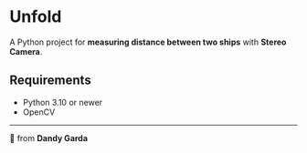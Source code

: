 # Unfold
A Python project for **measuring distance between two ships** with **Stereo Camera**.

## Requirements
- Python 3.10 or newer
- OpenCV

---

🌸 from **Dandy Garda**